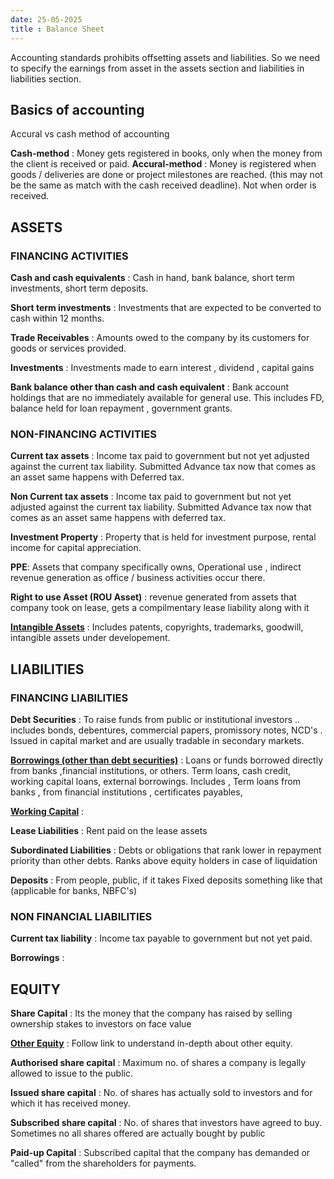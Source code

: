 ```yaml
---
date: 25-05-2025
title : Balance Sheet
---
```


Accounting standards prohibits offsetting assets and liabilities. So we need to specify the earnings from asset in the assets section and liabilities in liabilities section.

## Basics of accounting 
Accural vs cash method of accounting

**Cash-method**    : Money gets registered in books, only when the money from the client is received or paid.
**Accural-method** : Money is registered when goods / deliveries are done or project milestones are reached. (this may not be the same as match with the cash received deadline). Not when order is received. 
    



## ASSETS

### FINANCING ACTIVITIES

**Cash and cash equivalents** : Cash in hand, bank balance, short term investments, short term deposits.

**Short term investments** : Investments that are expected to be converted to cash within 12 months.

**Trade Receivables** : Amounts owed to the company by its customers for goods or services provided.

**Investments** : Investments made to earn interest , dividend , capital gains 

**Bank balance other than cash and cash equivalent** : Bank account holdings that are no immediately available for general use. This includes FD, balance held for loan repayment , government grants. 



### NON-FINANCING ACTIVITIES 

**Current tax assets** : Income tax paid to government but not yet adjusted against the current tax liability. Submitted Advance tax now that comes as an asset same happens with Deferred tax. 

**Non Current tax assets** : Income tax paid to government but not yet adjusted against the current tax liability. Submitted Advance tax now that comes as an asset same happens with deferred tax.

**Investment Property** : Property that is held for investment purpose, rental income for capital appreciation.

**PPE**: Assets that company specifically owns, Operational use , indirect revenue generation as office / business activities occur there.

**Right to use Asset (ROU Asset)** : revenue generated from assets that company took on lease, gets a compilmentary lease liability along with it 

[**Intangible Assets**](balance_sheet/intangible_assest.md) : Includes patents, copyrights, trademarks, goodwill, intangible assets under developement. 




## LIABILITIES


### FINANCING LIABILITIES

**Debt Securities** : To raise funds from public or institutional investors .. includes bonds, debentures, commercial papers, promissory notes, NCD's . Issued in capital market and are usually tradable in secondary markets.


[**Borrowings (other than debt securities)**](balance_sheet/borrowing.md) : Loans or funds borrowed directly from banks ,financial institutions, or others. Term loans, cash credit, working capital loans, external borrowings. Includes , Term loans from banks , from financial institutions , certificates payables, 


[**Working Capital**](balance_sheet/other_equity.md) :


**Lease Liabilities** : Rent paid on the lease assets 


**Subordinated Liabilities** : Debts or obligations that rank lower in repayment priority than other debts. Ranks above equity holders in case of liquidation 


**Deposits** : From people, public, if it takes Fixed deposits something like that (applicable for banks, NBFC's) 


### NON FINANCIAL LIABILITIES

**Current tax liability** : Income tax payable to government but not yet paid.

**Borrowings** : 


## EQUITY 

**Share Capital** : Its the money that the company has raised by selling ownership stakes to investors on face value


[**Other Equity**](balance_sheet/other_equity.md) : Follow link to understand in-depth about other equity.


**Authorised share capital** : Maximum no. of shares a company is legally allowed to issue to the public.


**Issued share capital** : No. of shares has actually sold to investors and for which it has received money.


**Subscribed share capital** : No. of shares that investors have agreed to buy. Sometimes no  all shares offered are actually bought by public


**Paid-up Capital** : Subscribed capital that the company has demanded or "called" from the shareholders for payments. 


